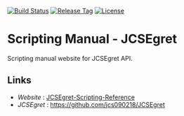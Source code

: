 [![Build Status](https://travis-ci.com/jcs090218/Scripting-Manual-JCSEgret.svg?branch=master)](https://travis-ci.com/jcs090218/Scripting-Manual-JCSEgret)
[![Release Tag](https://img.shields.io/github/tag/jcs090218/Scripting-Manual-JCSEgret.svg?label=release)](https://github.com/jcs090218/Scripting-Manual-JCSEgret/releases/latest)
[![License](https://img.shields.io/badge/License-Apache%202.0-blue.svg)](https://opensource.org/licenses/Apache-2.0)


# Scripting Manual - JCSEgret

Scripting manual website for JCSEgret API. 


## Links
* *Website* : <a href="http://www.jcs-profile.com:3002">JCSEgret-Scripting-Reference</a>
* *JCSEgret* : https://github.com/jcs090218/JCSEgret
